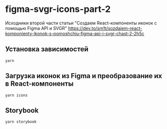 # figma-svgr-icons-part-2
Исходники второй части статьи "Создаем React-компоненты иконок с помощью Figma API и SVGR" https://dev.to/sm1t/sozdaiem-react-komponienty-ikonok-s-pomoshchiu-figma-api-i-svgr-chast-2-2h5c

## Установка зависимостей

```
yarn
```

## Загрузка иконок из Figma и преобразование их в React-компоненты

```
yarn icons
```

## Storybook

```
yarn storybook
```
